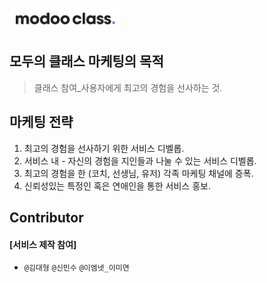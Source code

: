 

![](assets/image/logo1024.png)

 
## 모두의 클래스 마케팅의 목적

> 클래스 참여_사용자에게 최고의 경험을 선사하는 것. 


## 마케팅 전략

1. 최고의 경험을 선사하기 위한 서비스 디벨롭. 
2. 서비스 내 - 자신의 경험을 지인들과 나눌 수 있는 서비스 디벨롭. 
3. 최고의 경험을 한 (코치, 선생님, 유저) 각족 마케팅 채널에 증폭. 
4. 신뢰성있는 특정인 혹은 연애인을 통한 서비스 홍보. 


##  Contributor 

#### [서비스 제작 참여]

-  `@김대형` `@신민수` `@이엠넷_이미연`




